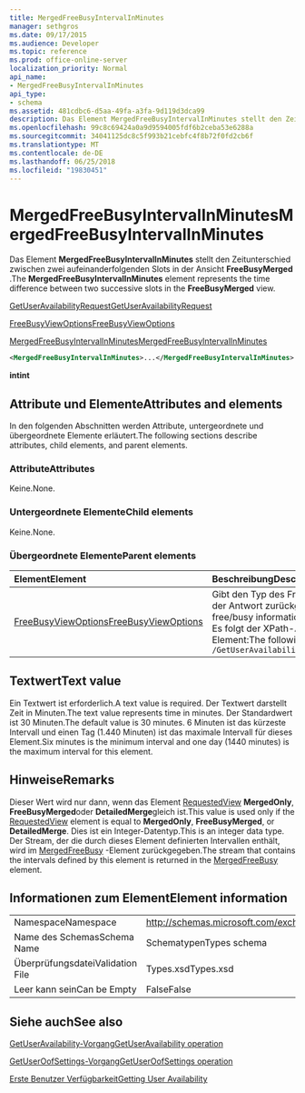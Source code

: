 ```yaml
---
title: MergedFreeBusyIntervalInMinutes
manager: sethgros
ms.date: 09/17/2015
ms.audience: Developer
ms.topic: reference
ms.prod: office-online-server
localization_priority: Normal
api_name:
- MergedFreeBusyIntervalInMinutes
api_type:
- schema
ms.assetid: 481cdbc6-d5aa-49fa-a3fa-9d119d3dca99
description: Das Element MergedFreeBusyIntervalInMinutes stellt den Zeitunterschied zwischen zwei aufeinanderfolgenden Slots in der Ansicht FreeBusyMerged.
ms.openlocfilehash: 99c8c69424a0a9d9594005fdf6b2ceba53e6288a
ms.sourcegitcommit: 34041125dc8c5f993b21cebfc4f8b72f0fd2cb6f
ms.translationtype: MT
ms.contentlocale: de-DE
ms.lasthandoff: 06/25/2018
ms.locfileid: "19830451"
---
```

# <a name="mergedfreebusyintervalinminutes"></a><span data-ttu-id="4c329-103">MergedFreeBusyIntervalInMinutes</span><span class="sxs-lookup"><span data-stu-id="4c329-103">MergedFreeBusyIntervalInMinutes</span></span>

<span data-ttu-id="4c329-104">Das Element **MergedFreeBusyIntervalInMinutes** stellt den Zeitunterschied zwischen zwei aufeinanderfolgenden Slots in der Ansicht **FreeBusyMerged** .</span><span class="sxs-lookup"><span data-stu-id="4c329-104">The **MergedFreeBusyIntervalInMinutes** element represents the time difference between two successive slots in the **FreeBusyMerged** view.</span></span> 
  
[<span data-ttu-id="4c329-105">GetUserAvailabilityRequest</span><span class="sxs-lookup"><span data-stu-id="4c329-105">GetUserAvailabilityRequest</span></span>](getuseravailabilityrequest.md)
  
[<span data-ttu-id="4c329-106">FreeBusyViewOptions</span><span class="sxs-lookup"><span data-stu-id="4c329-106">FreeBusyViewOptions</span></span>](freebusyviewoptions.md)
  
[<span data-ttu-id="4c329-107">MergedFreeBusyIntervalInMinutes</span><span class="sxs-lookup"><span data-stu-id="4c329-107">MergedFreeBusyIntervalInMinutes</span></span>](mergedfreebusyintervalinminutes.md)
  
```xml
<MergedFreeBusyIntervalInMinutes>...</MergedFreeBusyIntervalInMinutes>
```

 <span data-ttu-id="4c329-108">**int**</span><span class="sxs-lookup"><span data-stu-id="4c329-108">**int**</span></span>
## <a name="attributes-and-elements"></a><span data-ttu-id="4c329-109">Attribute und Elemente</span><span class="sxs-lookup"><span data-stu-id="4c329-109">Attributes and elements</span></span>

<span data-ttu-id="4c329-110">In den folgenden Abschnitten werden Attribute, untergeordnete und übergeordnete Elemente erläutert.</span><span class="sxs-lookup"><span data-stu-id="4c329-110">The following sections describe attributes, child elements, and parent elements.</span></span>
  
### <a name="attributes"></a><span data-ttu-id="4c329-111">Attribute</span><span class="sxs-lookup"><span data-stu-id="4c329-111">Attributes</span></span>

<span data-ttu-id="4c329-112">Keine.</span><span class="sxs-lookup"><span data-stu-id="4c329-112">None.</span></span>
  
### <a name="child-elements"></a><span data-ttu-id="4c329-113">Untergeordnete Elemente</span><span class="sxs-lookup"><span data-stu-id="4c329-113">Child elements</span></span>

<span data-ttu-id="4c329-114">Keine.</span><span class="sxs-lookup"><span data-stu-id="4c329-114">None.</span></span>
  
### <a name="parent-elements"></a><span data-ttu-id="4c329-115">Übergeordnete Elemente</span><span class="sxs-lookup"><span data-stu-id="4c329-115">Parent elements</span></span>

|<span data-ttu-id="4c329-116">**Element**</span><span class="sxs-lookup"><span data-stu-id="4c329-116">**Element**</span></span>|<span data-ttu-id="4c329-117">**Beschreibung**</span><span class="sxs-lookup"><span data-stu-id="4c329-117">**Description**</span></span>|
|:-----|:-----|
|[<span data-ttu-id="4c329-118">FreeBusyViewOptions</span><span class="sxs-lookup"><span data-stu-id="4c329-118">FreeBusyViewOptions</span></span>](freebusyviewoptions.md) <br/> |<span data-ttu-id="4c329-119">Gibt den Typ des Frei/Gebucht-Informationen in der Antwort zurückgegeben.</span><span class="sxs-lookup"><span data-stu-id="4c329-119">Specifies the type of free/busy information returned in the response.</span></span>  <br/> <span data-ttu-id="4c329-120">Es folgt der XPath-Ausdruck für dieses Element:</span><span class="sxs-lookup"><span data-stu-id="4c329-120">The following is the XPath to this element:</span></span>  <br/>  `/GetUserAvailabilityRequest/FreeBusyViewOptions` <br/> |
   
## <a name="text-value"></a><span data-ttu-id="4c329-121">Textwert</span><span class="sxs-lookup"><span data-stu-id="4c329-121">Text value</span></span>

<span data-ttu-id="4c329-122">Ein Textwert ist erforderlich.</span><span class="sxs-lookup"><span data-stu-id="4c329-122">A text value is required.</span></span> <span data-ttu-id="4c329-123">Der Textwert darstellt Zeit in Minuten.</span><span class="sxs-lookup"><span data-stu-id="4c329-123">The text value represents time in minutes.</span></span> <span data-ttu-id="4c329-124">Der Standardwert ist 30 Minuten.</span><span class="sxs-lookup"><span data-stu-id="4c329-124">The default value is 30 minutes.</span></span> <span data-ttu-id="4c329-125">6 Minuten ist das kürzeste Intervall und einen Tag (1.440 Minuten) ist das maximale Intervall für dieses Element.</span><span class="sxs-lookup"><span data-stu-id="4c329-125">Six minutes is the minimum interval and one day (1440 minutes) is the maximum interval for this element.</span></span>
  
## <a name="remarks"></a><span data-ttu-id="4c329-126">Hinweise</span><span class="sxs-lookup"><span data-stu-id="4c329-126">Remarks</span></span>

<span data-ttu-id="4c329-127">Dieser Wert wird nur dann, wenn das Element [RequestedView](requestedview.md) **MergedOnly**, **FreeBusyMerged**oder **DetailedMerge**gleich ist.</span><span class="sxs-lookup"><span data-stu-id="4c329-127">This value is used only if the [RequestedView](requestedview.md) element is equal to **MergedOnly**, **FreeBusyMerged**, or **DetailedMerge**.</span></span> <span data-ttu-id="4c329-128">Dies ist ein Integer-Datentyp.</span><span class="sxs-lookup"><span data-stu-id="4c329-128">This is an integer data type.</span></span> <span data-ttu-id="4c329-129">Der Stream, der die durch dieses Element definierten Intervallen enthält, wird im [MergedFreeBusy](mergedfreebusy.md) -Element zurückgegeben.</span><span class="sxs-lookup"><span data-stu-id="4c329-129">The stream that contains the intervals defined by this element is returned in the [MergedFreeBusy](mergedfreebusy.md) element.</span></span> 
  
## <a name="element-information"></a><span data-ttu-id="4c329-130">Informationen zum Element</span><span class="sxs-lookup"><span data-stu-id="4c329-130">Element information</span></span>

|||
|:-----|:-----|
|<span data-ttu-id="4c329-131">Namespace</span><span class="sxs-lookup"><span data-stu-id="4c329-131">Namespace</span></span>  <br/> |http://schemas.microsoft.com/exchange/services/2006/types  <br/> |
|<span data-ttu-id="4c329-132">Name des Schemas</span><span class="sxs-lookup"><span data-stu-id="4c329-132">Schema Name</span></span>  <br/> |<span data-ttu-id="4c329-133">Schematypen</span><span class="sxs-lookup"><span data-stu-id="4c329-133">Types schema</span></span>  <br/> |
|<span data-ttu-id="4c329-134">Überprüfungsdatei</span><span class="sxs-lookup"><span data-stu-id="4c329-134">Validation File</span></span>  <br/> |<span data-ttu-id="4c329-135">Types.xsd</span><span class="sxs-lookup"><span data-stu-id="4c329-135">Types.xsd</span></span>  <br/> |
|<span data-ttu-id="4c329-136">Leer kann sein</span><span class="sxs-lookup"><span data-stu-id="4c329-136">Can be Empty</span></span>  <br/> |<span data-ttu-id="4c329-137">False</span><span class="sxs-lookup"><span data-stu-id="4c329-137">False</span></span>  <br/> |
   
## <a name="see-also"></a><span data-ttu-id="4c329-138">Siehe auch</span><span class="sxs-lookup"><span data-stu-id="4c329-138">See also</span></span>



[<span data-ttu-id="4c329-139">GetUserAvailability-Vorgang</span><span class="sxs-lookup"><span data-stu-id="4c329-139">GetUserAvailability operation</span></span>](getuseravailability-operation.md)
  
[<span data-ttu-id="4c329-140">GetUserOofSettings-Vorgang</span><span class="sxs-lookup"><span data-stu-id="4c329-140">GetUserOofSettings operation</span></span>](getuseroofsettings-operation.md)


[<span data-ttu-id="4c329-141">Erste Benutzer Verfügbarkeit</span><span class="sxs-lookup"><span data-stu-id="4c329-141">Getting User Availability</span></span>](http://msdn.microsoft.com/library/d4133fcb-9b0f-4e6b-aadf-a389da83516a%28Office.15%29.aspx)

